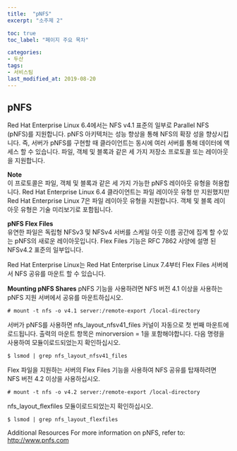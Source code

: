 ```yaml
---
title:  "pNFS"
excerpt: "소주제 2"

toc: true
toc_label: "페이지 주요 목차"

categories:
- 두산
tags:
- 서비스팀
last_modified_at: 2019-08-20
---
```


## pNFS

Red Hat Enterprise Linux 6.4에서는 NFS v4.1 표준의 일부로 Parallel NFS (pNFS)를 지원합니다. pNFS 아키텍처는 성능 향상을 통해 NFS의 확장 성을 향상시킵니다. 즉, 서버가 pNFS를 구현할 때 클라이언트는 동시에 여러 서버를 통해 데이터에 액세스 할 수 있습니다. 파일, 객체 및 블록과 같은 세 가지 저장소 프로토콜 또는 레이아웃을 지원합니다.

**Note**  
이 프로토콜은 파일, 객체 및 블록과 같은 세 가지 가능한 pNFS 레이아웃 유형을 허용합니다. Red Hat Enterprise Linux 6.4 클라이언트는 파일 레이아웃 유형 만 지원했지만 Red Hat Enterprise Linux 7은 파일 레이아웃 유형을 지원합니다. 객체 및 블록 레이아웃 유형은 기술 미리보기로 포함됩니다.

**pNFS Flex Files**  
유연한 파일은 독립형 NFSv3 및 NFSv4 서버를 스케일 아웃 이름 공간에 집계 할 수있는 pNFS의 새로운 레이아웃입니다. Flex Files 기능은 RFC 7862 사양에 설명 된 NFSv4.2 표준의 일부입니다.

Red Hat Enterprise Linux는 Red Hat Enterprise Linux 7.4부터 Flex Files 서버에서 NFS 공유를 마운트 할 수 있습니다.

**Mounting pNFS Shares**
pNFS 기능을 사용하려면 NFS 버전 4.1 이상을 사용하는 pNFS 지원 서버에서 공유를 마운트하십시오.  

    # mount -t nfs -o v4.1 server:/remote-export /local-directory

서버가 pNFS를 사용하면 nfs_layout_nfsv41_files 커널이 자동으로 첫 번째 마운트에로드됩니다. 출력의 마운트 항목은 minorversion = 1을 포함해야합니다. 다음 명령을 사용하여 모듈이로드되었는지 확인하십시오.  

    $ lsmod | grep nfs_layout_nfsv41_files

Flex 파일을 지원하는 서버의 Flex Files 기능을 사용하여 NFS 공유를 탑재하려면 NFS 버전 4.2 이상을 사용하십시오.  

    # mount -t nfs -o v4.2 server:/remote-export /local-directory

nfs_layout_flexfiles 모듈이로드되었는지 확인하십시오.  

    $ lsmod | grep nfs_layout_flexfiles  

Additional Resources
For more information on pNFS, refer to: <http://www.pnfs.com>
